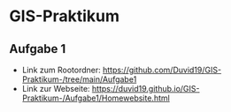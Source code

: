 # GIS-Praktikum 
 ## Aufgabe 1
 * Link zum Rootordner: https://github.com/Duvid19/GIS-Praktikum-/tree/main/Aufgabe1
 * Link zur Webseite: https://duvid19.github.io/GIS-Praktikum-/Aufgabe1/Homewebsite.html 